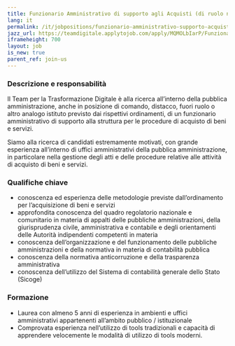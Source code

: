 ```yaml
---
title: Funzionario Amministrativo di supporto agli Acquisti (di ruolo nella pubblica amministrazione centrale o locale)
lang: it
permalink: /it/jobpositions/funzionario-amministrativo-supporto-acquisti.htm
jazz_url: https://teamdigitale.applytojob.com/apply/MQMOLbIarP/Funzionario-Amministrativo-Di-Supporto-Agli-Acquisti-di-Ruolo-Nella-Pubblica-Amministrazione-Centrale-O-Locale
iframeheight: 700
layout: job
is_new: true
parent_ref: join-us
---
```


### Descrizione e responsabilità
Il Team per la Trasformazione Digitale è alla ricerca all’interno della pubblica amministrazione, anche in posizione di comando, distacco, fuori ruolo o altro analogo istituto previsto dai rispettivi ordinamenti, di un funzionario amministrativo di supporto alla struttura per le procedure di acquisto di beni e servizi.

Siamo alla ricerca di candidati estremamente motivati, con grande esperienza all’interno di uffici amministrativi della pubblica amministrazione, in particolare nella gestione degli atti e delle procedure relative alle attività di acquisto di beni e servizi. 


### Qualifiche chiave
- conoscenza ed esperienza delle metodologie previste dall’ordinamento per l’acquisizione di beni e servizi
- approfondita conoscenza del quadro regolatorio nazionale e comunitario in materia di appalti delle pubbliche amministrazioni, della giurisprudenza civile, amministrativa e contabile e degli orientamenti delle Autorità indipendenti competenti in materia
- conoscenza dell’organizzazione e del funzionamento delle pubbliche amministrazioni e della normativa in materia di contabilità pubblica
- conoscenza della normativa anticorruzione e della trasparenza amministrativa
- conoscenza dell’utilizzo del Sistema di contabilità generale dello Stato (Sicoge)

### Formazione
- Laurea con almeno 5 anni di esperienza in ambienti e uffici amministrativi appartenenti all’ambito pubblico / istituzionale 
- Comprovata esperienza nell’utilizzo di tools tradizionali e capacità di apprendere velocemente le modalità di utilizzo di tools moderni.
